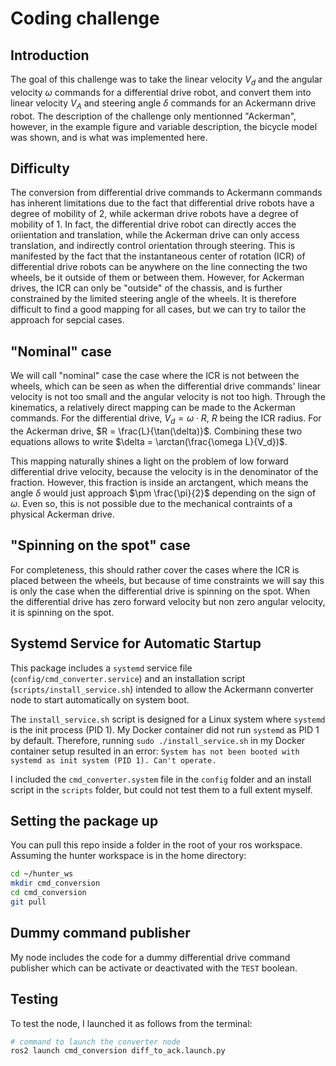 # Coding challenge

## Introduction
The goal of this challenge was to take the linear velocity $V_d$ and the angular velocity $\omega$ commands for a differential drive robot, and convert them into linear velocity $V_A$ and steering angle $\delta$ commands for an Ackermann drive robot.
The description of the challenge only mentionned "Ackerman", however, in the example figure and variable description, the bicycle model was shown, and is what was implemented here.

## Difficulty
The conversion from differential drive commands to Ackermann commands has inherent limitations due to the fact that differential drive robots have a degree of mobility of 2, while ackerman drive robots have a degree of mobility of 1. 
In fact, the differential drive robot can directly acces the oriientation and translation, while the Ackerman drive can only access translation, and indirectly control orientation through steering. 
This is manifested by the fact that the instantaneous center of rotation (ICR) of differential drive robots can be anywhere on the line connecting the two wheels, be it outside of them or between them. However, for Ackerman drives, the ICR can only be "outside" of the chassis, and is further constrained by the limited steering angle of the wheels.
It is therefore difficult to find a good mapping for all cases, but we can try to tailor the approach for sepcial cases.

## "Nominal" case
We will call "nominal" case the case where the ICR is not between the wheels, which can be seen as when the differential drive commands' linear velocity is not too small and the angular velocity is not too high.
Through the kinematics, a relatively direct mapping can be made to the Ackerman commands. For the differential drive, $V_d = \omega \cdot R$, $R$ being the ICR radius. 
For the Ackerman drive, $R = \frac{L}{\tan(\delta)}$. Combining these two equations allows to write $\delta = \arctan(\frac{\omega L}{V_d})$. 

This mapping naturally shines a light on the problem of low forward differential drive velocity, because the velocity is in the denominator of the fraction. However, this fraction is inside an arctangent, which means the angle $\delta$ would just approach $\pm \frac{\pi}{2}$ depending on the sign of $\omega$. 
Even so, this is not possible due to the mechanical contraints of a physical Ackerman drive.

## "Spinning on the spot" case
For completeness, this should rather cover the cases where the ICR is placed between the wheels, but because of time constraints we will say this is only the case when the differential drive is spinning on the spot.
When the differential drive has zero forward velocity but non zero angular velocity, it is spinning on the spot.


## Systemd Service for Automatic Startup

This package includes a `systemd` service file (`config/cmd_converter.service`) and an installation script (`scripts/install_service.sh`) intended to allow the Ackermann converter node to start automatically on system boot.

The `install_service.sh` script is designed for a Linux system where `systemd` is the init process (PID 1). My Docker container did not run `systemd` as PID 1 by default. Therefore, running `sudo ./install_service.sh` in my 
Docker container setup resulted in an error: `System has not been booted with systemd as init system (PID 1). Can't operate.`

I included the `cmd_converter.system` file in the `config` folder and an install script in the `scripts` folder, but could not test them to a full extent myself.

## Setting the package up
You can pull this repo inside a folder in the root of your ros workspace. Assuming the hunter workspace is in the home directory:
```bash
cd ~/hunter_ws
mkdir cmd_conversion
cd cmd_conversion
git pull
```

## Dummy command publisher
My node includes the code for a dummy differential drive command publisher which can be activate or deactivated with the `TEST` boolean.



## Testing
To test the node, I launched it as follows from the terminal:
```bash
# command to launch the converter node
ros2 launch cmd_conversion diff_to_ack.launch.py
```
